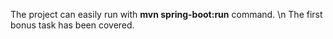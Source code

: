 The project can easily run with **mvn spring-boot:run** command. \n
The first bonus task has been covered.
